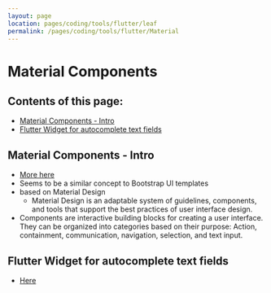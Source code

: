 ```yaml
---
layout: page
location: pages/coding/tools/flutter/leaf
permalink: /pages/coding/tools/flutter/Material
---
```


# Material Components

## Contents of this page:

- [Material Components - Intro](#material-components---intro)
- [Flutter Widget for autocomplete text fields](#flutter-widget-for-autocomplete-text-fields)

## Material Components - Intro

- [More here](https://m3.material.io/components)
- Seems to be a similar concept to Bootstrap UI templates
- based on Material Design
    - Material Design is an adaptable system of guidelines, components, and tools that support the best practices of user interface design.
- Components are interactive building blocks for creating a user interface. They can be organized into categories based on their purpose: Action, containment, communication, navigation, selection, and text input.

## Flutter Widget for autocomplete text fields

- [Here](https://api.flutter.dev/flutter/material/Autocomplete-class.html)

